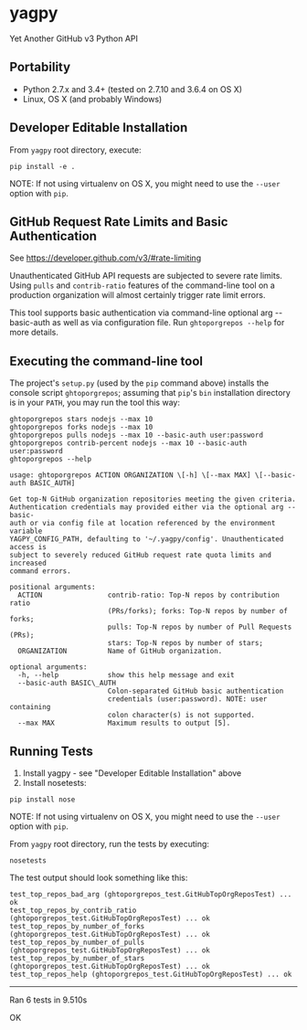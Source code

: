 # yagpy
Yet Another GitHub v3 Python API

## Portability

* Python 2.7.x and 3.4+ (tested on 2.7.10 and 3.6.4 on OS X)
* Linux, OS X (and probably Windows)


## Developer Editable Installation

From `yagpy` root directory, execute:
```
pip install -e .
```

NOTE: If not using virtualenv on OS X, you might need to use the `--user` option
with `pip`.


## GitHub Request Rate Limits and Basic Authentication

See https://developer.github.com/v3/#rate-limiting

Unauthenticated GitHub API requests are subjected to severe rate limits. Using
`pulls` and `contrib-ratio` features of the command-line tool on a production
organization will almost certainly trigger rate limit errors.

This tool supports basic authentication via command-line optional arg
--basic-auth as well as via configuration file. Run `ghtoporgrepos --help`
for more details.


## Executing the command-line tool

The project's `setup.py` (used by the `pip` command above) installs the console
script `ghtoporgrepos`; assuming that `pip`'s `bin` installation directory is in
your `PATH`, you may run the tool this way:

```
ghtoporgrepos stars nodejs --max 10
ghtoporgrepos forks nodejs --max 10
ghtoporgrepos pulls nodejs --max 10 --basic-auth user:password
ghtoporgrepos contrib-percent nodejs --max 10 --basic-auth user:password
ghtoporgrepos --help

usage: ghtoporgrepos ACTION ORGANIZATION \[-h] \[--max MAX] \[--basic-auth BASIC_AUTH]

Get top-N GitHub organization repositories meeting the given criteria.
Authentication credentials may provided either via the optional arg --basic-
auth or via config file at location referenced by the environment variable
YAGPY_CONFIG_PATH, defaulting to '~/.yagpy/config'. Unauthenticated access is
subject to severely reduced GitHub request rate quota limits and increased
command errors.

positional arguments:
  ACTION                contrib-ratio: Top-N repos by contribution ratio
                        (PRs/forks); forks: Top-N repos by number of forks;
                        pulls: Top-N repos by number of Pull Requests (PRs);
                        stars: Top-N repos by number of stars;
  ORGANIZATION          Name of GitHub organization.

optional arguments:
  -h, --help            show this help message and exit
  --basic-auth BASIC\_AUTH
                        Colon-separated GitHub basic authentication
                        credentials (user:password). NOTE: user containing
                        colon character(s) is not supported.
  --max MAX             Maximum results to output [5].

```
## Running Tests

1. Install yagpy - see "Developer Editable Installation" above
2. Install nosetests:
```
pip install nose
```

NOTE: If not using virtualenv on OS X, you might need to use the `--user` option
with `pip`.

From `yagpy` root directory, run the tests by executing:

```
nosetests
```

The test output should look something like this:
```
test_top_repos_bad_arg (ghtoporgrepos_test.GitHubTopOrgReposTest) ... ok
test_top_repos_by_contrib_ratio (ghtoporgrepos_test.GitHubTopOrgReposTest) ... ok
test_top_repos_by_number_of_forks (ghtoporgrepos_test.GitHubTopOrgReposTest) ... ok
test_top_repos_by_number_of_pulls (ghtoporgrepos_test.GitHubTopOrgReposTest) ... ok
test_top_repos_by_number_of_stars (ghtoporgrepos_test.GitHubTopOrgReposTest) ... ok
test_top_repos_help (ghtoporgrepos_test.GitHubTopOrgReposTest) ... ok
```

----------------------------------------------------------------------
Ran 6 tests in 9.510s

OK
```
